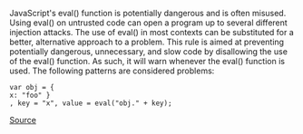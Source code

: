 JavaScript's eval() function is potentially dangerous and is often misused. Using eval() on untrusted code can open a program up to several different injection attacks. The use of eval() in most contexts can be substituted for a better, alternative approach to a problem.
This rule is aimed at preventing potentially dangerous, unnecessary, and slow code by disallowing the use of the eval() function. As such, it will warn whenever the eval() function is used.
The following patterns are considered problems:

```
var obj = {
x: "foo" }
, key = "x", value = eval("obj." + key);

```

[Source](http://eslint.org/docs/rules/no-eval)
